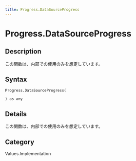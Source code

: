 ```yaml
---
title: Progress.DataSourceProgress
---
```


# Progress.DataSourceProgress


## Description

この関数は、内部での使用のみを想定しています。


## Syntax

```powerquery
Progress.DataSourceProgress(

) as any
```


## Details

この関数は、内部での使用のみを想定しています。



## Category
Values.Implementation
